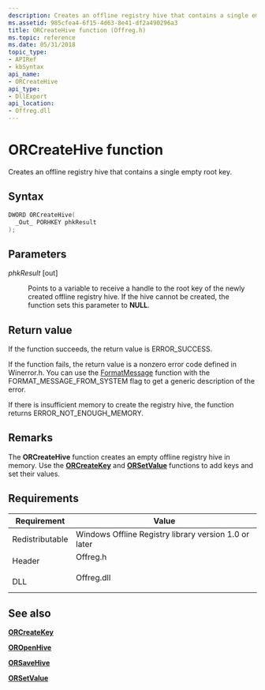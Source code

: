 ```yaml
---
description: Creates an offline registry hive that contains a single empty root key.
ms.assetid: 985cfea4-6f15-4d63-8e41-df2a490296a3
title: ORCreateHive function (Offreg.h)
ms.topic: reference
ms.date: 05/31/2018
topic_type: 
- APIRef
- kbSyntax
api_name: 
- ORCreateHive
api_type: 
- DllExport
api_location: 
- Offreg.dll
---
```


# ORCreateHive function

Creates an offline registry hive that contains a single empty root key.

## Syntax


```C++
DWORD ORCreateHive(
  _Out_ PORHKEY phkResult
);
```



## Parameters

<dl> <dt>

*phkResult* \[out\]
</dt> <dd>

Points to a variable to receive a handle to the root key of the newly created offline registry hive. If the hive cannot be created, the function sets this parameter to **NULL**.

</dd> </dl>

## Return value

If the function succeeds, the return value is ERROR\_SUCCESS.

If the function fails, the return value is a nonzero error code defined in Winerror.h. You can use the [FormatMessage](/windows/win32/api/winbase/nf-winbase-formatmessage) function with the FORMAT\_MESSAGE\_FROM\_SYSTEM flag to get a generic description of the error.

If there is insufficient memory to create the registry hive, the function returns ERROR\_NOT\_ENOUGH\_MEMORY.

## Remarks

The **ORCreateHive** function creates an empty offline registry hive in memory. Use the [**ORCreateKey**](orcreatekey.md) and [**ORSetValue**](orsetvalue.md) functions to add keys and set their values.

## Requirements



| Requirement | Value |
|----------------------------|---------------------------------------------------------------------------------------|
| Redistributable<br/> | Windows Offline Registry library version 1.0 or later<br/>                      |
| Header<br/>          | <dl> <dt>Offreg.h</dt> </dl>   |
| DLL<br/>             | <dl> <dt>Offreg.dll</dt> </dl> |



## See also

<dl> <dt>

[**ORCreateKey**](orcreatekey.md)
</dt> <dt>

[**OROpenHive**](oropenhive.md)
</dt> <dt>

[**ORSaveHive**](orsavehive.md)
</dt> <dt>

[**ORSetValue**](orsetvalue.md)
</dt> </dl>

 

 
